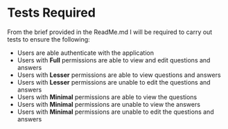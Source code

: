 # Tests Required
From the brief provided in the ReadMe.md I will be required to carry out tests to ensure the following:
* Users are able authenticate with the application
* Users with **Full** permissions are able to view and edit questions and answers
* Users with **Lesser** permissions are able to view questions and answers
* Users with **Lesser** permissions are unable to edit the questions and answers
* Users with **Minimal** permissions are able to view the questions
* Users with **Minimal** permissions are unable to view the answers
* Users with **Minimal** permissions are unable to edit the questions and answers
